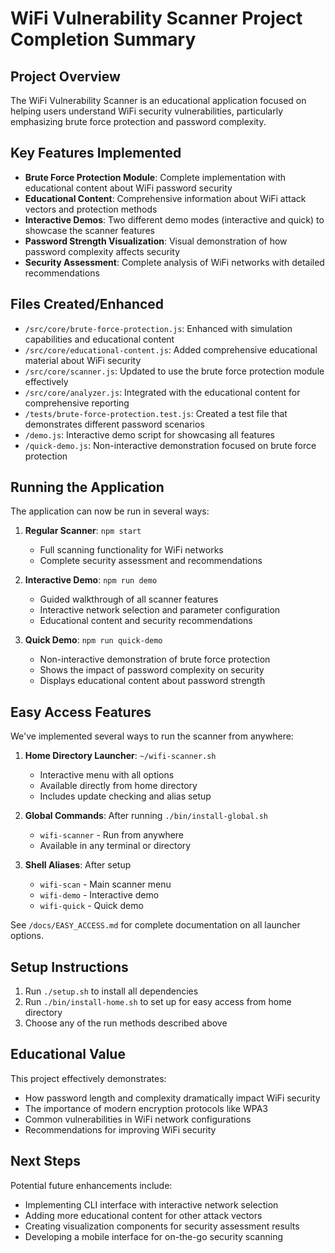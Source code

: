 # WiFi Vulnerability Scanner Project Completion Summary

## Project Overview
The WiFi Vulnerability Scanner is an educational application focused on helping users understand WiFi security vulnerabilities, particularly emphasizing brute force protection and password complexity.

## Key Features Implemented
- **Brute Force Protection Module**: Complete implementation with educational content about WiFi password security
- **Educational Content**: Comprehensive information about WiFi attack vectors and protection methods
- **Interactive Demos**: Two different demo modes (interactive and quick) to showcase the scanner features
- **Password Strength Visualization**: Visual demonstration of how password complexity affects security
- **Security Assessment**: Complete analysis of WiFi networks with detailed recommendations

## Files Created/Enhanced
- `/src/core/brute-force-protection.js`: Enhanced with simulation capabilities and educational content
- `/src/core/educational-content.js`: Added comprehensive educational material about WiFi security
- `/src/core/scanner.js`: Updated to use the brute force protection module effectively
- `/src/core/analyzer.js`: Integrated with the educational content for comprehensive reporting
- `/tests/brute-force-protection.test.js`: Created a test file that demonstrates different password scenarios
- `/demo.js`: Interactive demo script for showcasing all features
- `/quick-demo.js`: Non-interactive demonstration focused on brute force protection

## Running the Application
The application can now be run in several ways:

1. **Regular Scanner**: `npm start`
   - Full scanning functionality for WiFi networks
   - Complete security assessment and recommendations

2. **Interactive Demo**: `npm run demo`
   - Guided walkthrough of all scanner features
   - Interactive network selection and parameter configuration
   - Educational content and security recommendations

3. **Quick Demo**: `npm run quick-demo`
   - Non-interactive demonstration of brute force protection
   - Shows the impact of password complexity on security
   - Displays educational content about password strength

## Easy Access Features
We've implemented several ways to run the scanner from anywhere:

1. **Home Directory Launcher**: `~/wifi-scanner.sh`
   - Interactive menu with all options
   - Available directly from home directory
   - Includes update checking and alias setup

2. **Global Commands**: After running `./bin/install-global.sh`
   - `wifi-scanner` - Run from anywhere
   - Available in any terminal or directory

3. **Shell Aliases**: After setup
   - `wifi-scan` - Main scanner menu
   - `wifi-demo` - Interactive demo
   - `wifi-quick` - Quick demo
   
See `/docs/EASY_ACCESS.md` for complete documentation on all launcher options.

## Setup Instructions
1. Run `./setup.sh` to install all dependencies
2. Run `./bin/install-home.sh` to set up for easy access from home directory
3. Choose any of the run methods described above

## Educational Value
This project effectively demonstrates:
- How password length and complexity dramatically impact WiFi security
- The importance of modern encryption protocols like WPA3
- Common vulnerabilities in WiFi network configurations
- Recommendations for improving WiFi security

## Next Steps
Potential future enhancements include:
- Implementing CLI interface with interactive network selection
- Adding more educational content for other attack vectors
- Creating visualization components for security assessment results
- Developing a mobile interface for on-the-go security scanning
